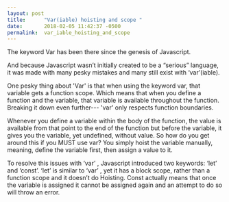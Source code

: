 ```yaml
---
layout: post
title:      "Var(iable) hoisting and scope "
date:       2018-02-05 11:42:37 -0500
permalink:  var_iable_hoisting_and_scope
---
```



The keyword Var has been there since the genesis of Javascript. 

And because Javascript wasn’t initially created to be a “serious” language, it was made with many pesky mistakes and many still exist with ‘var’(iable). 

One pesky thing about 'Var' is that when using the keyword var, that variable gets a function scope. Which means that when you define a function and the variable, that variable is available throughout the function. Breaking it down even further--- 'var'  only respects function boundaries.  

Whenever you define a variable within the body of the function, the value is available from that point to the end of the function but before the variable, it gives you the variable, yet undefined, without value. So how do you get around this if you MUST use var? You simply hoist the variable manually, meaning, define the variable first, then assign a value to it.

To resolve this issues with ‘var’ , Javascript introduced two keywords: ‘let’ and ‘const’.
‘let’ is similar to ‘var’ , yet it has a block scope, rather than a function scope and it doesn’t do Hoisting. 
Const actually means that once the variable is assigned it cannot be assigned again and an attempt to do so will throw an error.

